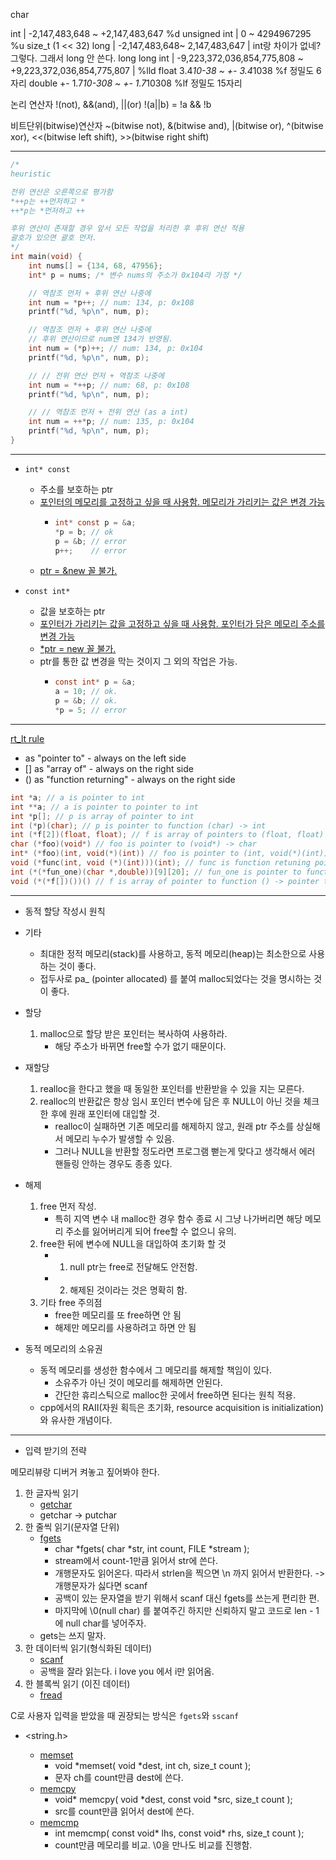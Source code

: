 char

int | -2,147,483,648 ~ +2,147,483,647 %d
unsigned int | 0 ~ 4294967295 %u size_t (1 << 32)
long | -2,147,483,648~ 2,147,483,647 | int랑 차이가 없네? 그렇다. 그래서 long 안 쓴다.
long long int | -9,223,372,036,854,775,808 ~ +9,223,372,036,854,775,807 | %lld
float 3.4*10-38 ~ +- 3.4*1038 %f 정밀도 6자리
double +- 1.7*10-308 ~ +- 1.7*10308 %lf 정밀도 15자리

논리 연산자
!(not), &&(and), ||(or)
!(a||b) = !a && !b

비트단위(bitwise)연산자
~(bitwise not), &(bitwise and), |(bitwise or), ^(bitwise xor),
<<(bitwise left shift), >>(bitwise right shift)

---

```c
/*
heuristic

전위 연산은 오른쪽으로 평가함
*++p는 ++먼저하고 *
++*p는 *먼저하고 ++

후위 연산이 존재할 경우 앞서 모든 작업을 처리한 후 후위 연산 적용
괄호가 있으면 괄호 먼저.
*/
int main(void) {
    int nums[] = {134, 68, 47956};
    int* p = nums; /* 변수 nums의 주소가 0x104라 가정 */

    // 역참조 먼저 + 후위 연산 나중에
    int num = *p++; // num: 134, p: 0x108
    printf("%d, %p\n", num, p);

    // 역참조 먼저 + 후위 연산 나중에
    // 후위 연산이므로 num엔 134가 반영됨.
    int num = (*p)++; // num: 134, p: 0x104
    printf("%d, %p\n", num, p);

    // // 전위 연산 먼저 + 역참조 나중에
    int num = *++p; // num: 68, p: 0x108
    printf("%d, %p\n", num, p);

    // // 역참조 먼저 + 전위 연산 (as a int)
    int num = ++*p; // num: 135, p: 0x104
    printf("%d, %p\n", num, p);
}
```

---

-   `int* const`
    -   주소를 보호하는 ptr
    -   <u>포인터의 메모리를 고정하고 싶을 때 사용함. 메모리가 가리키는 값은 변경 가능</u>
        -   ```c
            int* const p = &a;
            *p = b; // ok
            p = &b; // error
            p++;    // error
            ```
    -   <u>ptr = &new 꼴 불가.</u>
-   `const int*`

    -   값을 보호하는 ptr
    -   <u>포인터가 가리키는 값을 고정하고 싶을 때 사용함. 포인터가 담은 메모리 주소를 변경 가능</u>
    -   <u>\*ptr = new 꼴 불가.</u>
    -   ptr를 통한 값 변경을 막는 것이지 그 외의 작업은 가능.
        -   ```c
            const int* p = &a;
            a = 10; // ok.
            p = &b; // ok.
            *p = 5; // error
            ```

---

[rt_lt rule](https://cseweb.ucsd.edu/~gbournou/CSE131/rt_lt.rule.html)

-   as "pointer to" - always on the left side
-   [] as "array of" - always on the right side
-   () as "function returning" - always on the right side

```c
int *a; // a is pointer to int
int **a; // a is pointer to pointer to int
int *p[]; // p is array of pointer to int
int (*p)(char); // p is pointer to function (char) -> int
int (*f[2])(float, float); // f is array of pointers to (float, float) -> int
char (*foo)(void*) // foo is pointer to (void*) -> char
int* (*foo)(int, void(*)(int)) // foo is pointer to (int, void(*)(int)) -> int*
void (*func(int, void (*)(int)))(int); // func is function retuning pointer to function (int) -> void
int (*(*fun_one)(char *,double))[9][20]; // fun_one is pointer to function expecting (char *,double) and returning pointer to array (size 9) of array (size 20) of int.
void (*(*f[])())() // f is array of pointer to function () -> pointer to function () -> void
```

---

-   동적 할당 작성시 원칙

-   기타

    -   최대한 정적 메모리(stack)를 사용하고, 동적 메모리(heap)는 최소한으로 사용하는 것이 좋다.
    -   접두사로 pa\_ (pointer allocated) 를 붙여 malloc되었다는 것을 명시하는 것이 좋다.

-   할당

    1. malloc으로 할당 받은 포인터는 복사하여 사용하라.
        - 해당 주소가 바뀌면 free할 수가 없기 때문이다.

-   재할당

    1. realloc을 한다고 했을 때 동일한 포인터를 반환받을 수 있을 지는 모른다.
    2. realloc의 반환값은 항상 임시 포인터 변수에 담은 후 NULL이 아닌 것을 체크한 후에 원래 포인터에 대입할 것.
        - realloc이 실패하면 기존 메모리를 해제하지 않고, 원래 ptr 주소를 상실해서 메모리 누수가 발생할 수 있음.
        - 그러나 NULL을 반환할 정도라면 프로그램 뻗는게 맞다고 생각해서 에러 핸들링 안하는 경우도 종종 있다.

-   해제

    1. free 먼저 작성.
        - 특히 지역 변수 내 malloc한 경우 함수 종료 시 그냥 나가버리면 해당 메모리 주소를 잃어버리게 되어 free할 수 없으니 유의.
    2. free한 뒤에 변수에 NULL을 대입하여 초기화 할 것
        -   1. null ptr는 free로 전달해도 안전함.
        -   2. 해제된 것이라는 것은 명확히 함.
    3. 기타 free 주의점
        - free한 메모리를 또 free하면 안 됨
        - 해제만 메모리를 사용하려고 하면 안 됨

-   동적 메모리의 소유권
    -   동적 메모리를 생성한 함수에서 그 메모리를 해제할 책임이 있다.
        -   소유주가 아닌 것이 메모리를 해제하면 안된다.
        -   간단한 휴리스틱으로 malloc한 곳에서 free하면 된다는 원칙 적용.
    -   cpp에서의 RAII(자원 획득은 초기화, resource acquisition is initialization)와 유사한 개념이다.

---

-   입력 받기의 전략

메모리뷰랑 디버거 켜놓고 짚어봐야 한다.

1. 한 글자씩 읽기
    - [getchar](https://en.cppreference.com/w/c/io/getchar)
    - getchar -> putchar
2. 한 줄씩 읽기(문자열 단위)
    - [fgets](https://en.cppreference.com/w/c/io/fgets)
        - char *fgets( char *str, int count, FILE \*stream );
        - stream에서 count-1만큼 읽어서 str에 쓴다.
        - 개행문자도 읽어온다. 따라서 strlen을 찍으면 \n 까지 읽어서 반환한다. -> 개행문자가 싫다면 scanf
        - 공백이 있는 문자열을 받기 위해서 scanf 대신 fgets를 쓰는게 편리한 편.
        - 마지막에 \0(null char) 를 붙여주긴 하지만 신뢰하지 말고 코드로 len - 1에 null char를 넣어주자.
    - gets는 쓰지 말자.
3. 한 데이터씩 읽기(형식화된 데이터)
    - [scanf](https://en.cppreference.com/w/c/io/fscanf)
    - 공백을 잘라 읽는다. i love you 에서 i만 읽어옴.
4. 한 블록씩 읽기 (이진 데이터)
    - [fread](https://en.cppreference.com/w/c/io/fread)

C로 사용자 입력을 받았을 때 권장되는 방식은 `fgets`와 `sscanf`

-   <string.h>

    -   [memset](https://en.cppreference.com/w/c/string/byte/memset)
        -   void *memset( void *dest, int ch, size_t count );
        -   문자 ch를 count만큼 dest에 쓴다.
    -   [memcpy](https://en.cppreference.com/w/c/string/byte/memcpy)
        -   void* memcpy( void *dest, const void \*src, size_t count );
        -   src를 count만큼 읽어서 dest에 쓴다.
    -   [memcmp](https://en.cppreference.com/w/c/string/byte/memcmp)
        -   int memcmp( const void* lhs, const void* rhs, size_t count );
        -   count만큼 메모리를 비교. \0을 만나도 비교를 진행함.

